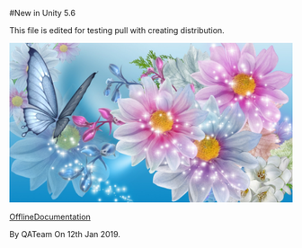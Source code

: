 #New in Unity 5.6

This file is edited for testing pull with creating distribution.


![abc](Images/301805_5c94d2d8fa07c924d0736498.jpg)

[OfflineDocumentation](OfflineDocumentation.md)

By QATeam
On 12th Jan 2019.
